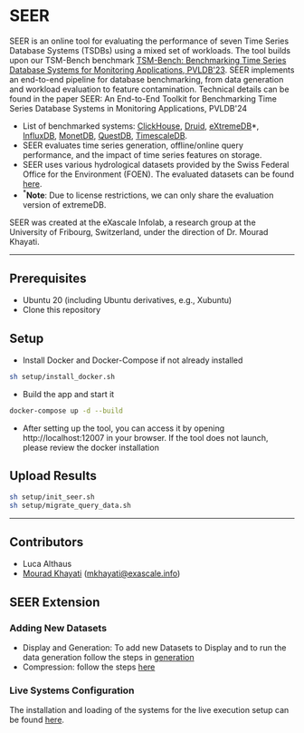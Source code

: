 # SEER

SEER is an online tool for evaluating the performance of seven Time Series Database Systems (TSDBs) using a mixed set of workloads. The tool builds upon our TSM-Bench benchmark [TSM-Bench: Benchmarking Time Series Database Systems for Monitoring Applications, PVLDB'23](https://www.vldb.org/pvldb/vol16/p3363-khelifati.pdf). SEER implements an end-to-end pipeline for database benchmarking, from data generation and workload evaluation to feature contamination. 
Technical details can be found in the paper SEER: An End-to-End Toolkit for Benchmarking Time Series Database Systems in Monitoring Applications, PVLDB'24
- List of benchmarked systems: [ClickHouse](https://clickhouse.com/), [Druid](https://druid.apache.org/), [eXtremeDB](https://www.mcobject.com/)*, [InfluxDB](https://docs.influxdata.com/influxdb/v1.7/), [MonetDB](https://www.monetdb.org/easy-setup/), [QuestDB](https://questdb.io/), [TimescaleDB](https://www.timescale.com/).
- SEER evaluates time series generation, offline/online query performance, and the impact of time series features on storage.
- SEER uses various hydrological datasets provided by the Swiss Federal Office for the Environment (FOEN). The evaluated datasets can be found [here](https://github.com/eXascaleInfolab/TSM-Bench/tree/main/datasets).
- <sup>*</sup>**Note**: Due to license restrictions, we can only share the evaluation version of extremeDB. 


 SEER was created at the eXascale Infolab, a research group at the University of Fribourg, Switzerland, under the direction of Dr. Mourad Khayati. 

___


##  Prerequisites

- Ubuntu 20 (including Ubuntu derivatives, e.g., Xubuntu) 
- Clone this repository 

[//]: # (- Install Docker and Docker-Compose)

[//]: # (___)


## Setup
- Install Docker and Docker-Compose if not already installed
```bash
sh setup/install_docker.sh
```  

- Build the app and start it
```bash
docker-compose up -d --build
```

- After setting up the tool, you can access it by opening http://localhost:12007 in your browser. If the tool does not launch, please review the docker installation


##  Upload Results

```bash
sh setup/init_seer.sh
sh setup/migrate_query_data.sh
```
___

## Contributors

- Luca Althaus
- [Mourad Khayati](https://exascale.info/members/mourad-khayati/) (mkhayati@exascale.info)

[//]: # (### Load query data into django models)

[//]: # (Open the django shell)

[//]: # (```bash)

[//]: # (docker exec -it $container_id python3 manage.py shell)

[//]: # (```)

[//]: # (Inside the shell execute the following commands:)

[//]: # (```python)

[//]: # (from djangoProject.models.load_query_data import load_offline_query_data)

[//]: # (load_offline_query_data&#40;&#41;)

[//]: # (```)

[//]: # (Quit the django shell using Ctr-Z.)


## SEER Extension

### Adding New Datasets
- Display and Generation: To add new Datasets to Display and to run the data generation follow the steps in [generation](generation/README.md)
- Compression: follow the steps [here](compression_data/README.bd)

###  Live Systems Configuration

The installation and loading of the systems for the live execution setup can be found [here](systems/README.md).


<!---

### Adding New Results
- **Offline**
1. Go to `query_data/offline_queries` folder
2. Select the dataset folder and add the results of the system in a file named `system_name.csv`. The file contains the following columns:
    - runtime: the computed runtime of the query
    - variance: the variance of the query
    - query: the query number (e.g., q4)
    - n_s : the number of sensors
    - n_st : the number of stations
    - timerange : the time range of the query
- **Online**
1. Go to `query_data/online_queries` folder:
2. Select the dataset folder and add the results of the system in a file named `system_name.csv`. The file contains the following columns:
    - runtime: the computed runtime of the query
    - variance: the variance of the query
    - query: the query number (e.g., q4)
    - n_s : the number of sensors
    - n_st : the number of stations
    - timerange : the time range of the query
    - insertion_rate: the ingestion rate 
    

### Adding New System Configuration
- **Offline**
1. Install the system following the TSM-Bench instructions
2. Go to `views/offline_queries_view.py` update the context of the query class and add the system to systems (line 32).
3. Add the name of the system to `utils/CONSTANTS.py` and to `views/offline_queries_view.py` (Line 10)
4. Go to "djangoProject/models/load_query_data.py" and add the system to the systems list (line 6).
5. Load the query data into the django models
   ```bash
   sh setup/sh setup/migrate_query_data.sh
   ```
- **Online**
1. Install the system following the TSM-Bench instructions
2. Go to `views/online_queries_view.py` and update the context of the query class by adding the system to systems (line 38).
3. Add the name of the system to `utils/CONSTANTS.py` (if not done in offline) and to `views/offline_queries_view.py` (Line 6)

-->





